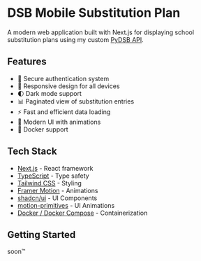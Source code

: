 # DSB Mobile Substitution Plan

A modern web application built with Next.js for displaying school substitution plans using my custom [PyDSB API](https://github.com/PrtmPhlp/DSBMobile).
## Features

- 🔐 Secure authentication system
- 📱 Responsive design for all devices
- 🌓 Dark mode support
- 📊 Paginated view of substitution entries
- ⚡ Fast and efficient data loading
- 🎨 Modern UI with animations
- 🐳 Docker support

## Tech Stack

- [Next.js](https://nextjs.org/) - React framework
- [TypeScript](https://www.typescriptlang.org/) - Type safety
- [Tailwind CSS](https://tailwindcss.com/) - Styling
- [Framer Motion](https://www.framer.com/motion/) - Animations
- [shadcn/ui](https://ui.shadcn.com/) - UI Components
- [motion-primitives](https://motion-primitives.com) - UI Animations
- [Docker / Docker Compose](https://www.docker.com/) - Containerization

## Getting Started

soon™

<!--
ChatGPT generated README template stuff down here :D
### Prerequisites

- Node.js 18+ or Bun
- Docker (optional)

### Installation

1. Clone the repository:
```bash
git clone https://github.com/PrtmPhlp/dsbmobile.git
cd dsbmobile
```

2. Install dependencies:
```bash
npm install
# or
bun install
```

3. Create a `.env` file in the root directory:
```bash
NEXT_PUBLIC_API_URL=your_api_url_here
```

4. Run the development server:
```bash
npm run dev
# or
bun dev
```

Open [http://localhost:3000](http://localhost:3000) with your browser to see the result.

### Docker Deployment

1. Build the Docker image:
```bash
docker build -t dsb-frontend .
```

2. Run the container:
```bash
docker run -p 3000:3000 -e NEXT_PUBLIC_API_URL=your_api_url_here dsb-frontend
```

Alternatively, use Docker Compose:
```bash
docker-compose up -d
```

## Project Structure

```
├── app/                # Next.js app directory
├── components/         # React components
├── lib/               # Utility functions
├── docker/            # Docker configuration
├── public/            # Static assets
└── ...configuration files
```

## Contributing

Contributions are welcome! Please feel free to submit a Pull Request.

## License

This project is built for Special Academic Project. See the source code at [GitHub](https://github.com/PrtmPhlp/dsbmobile). -->
